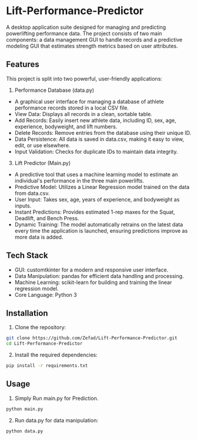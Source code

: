 # Lift-Performance-Predictor

A desktop application suite designed for managing and predicting powerlifting performance data. The project consists of two main components: a data management GUI to handle records and a predictive modeling GUI that estimates strength metrics based on user attributes.

## Features
This project is split into two powerful, user-friendly applications:

1. Performance Database (data.py)

- A graphical user interface for managing a database of athlete performance records stored in a local CSV file.
- View Data: Displays all records in a clean, sortable table.
- Add Records: Easily insert new athlete data, including ID, sex, age, experience, bodyweight, and lift numbers.
- Delete Records: Remove entries from the database using their unique ID.
- Data Persistence: All data is saved in data.csv, making it easy to view, edit, or use elsewhere.
- Input Validation: Checks for duplicate IDs to maintain data integrity.

3. Lift Predictor (Main.py)

- A predictive tool that uses a machine learning model to estimate an individual's performance in the three main powerlifts.
- Predictive Model: Utilizes a Linear Regression model trained on the data from data.csv.
- User Input: Takes sex, age, years of experience, and bodyweight as inputs.
- Instant Predictions: Provides estimated 1-rep maxes for the Squat, Deadlift, and Bench Press.
- Dynamic Training: The model automatically retrains on the latest data every time the application is launched, ensuring predictions improve as more data is added.

## Tech Stack

- GUI: customtkinter for a modern and responsive user interface.
- Data Manipulation: pandas for efficient data handling and processing.
- Machine Learning: scikit-learn for building and training the linear regression model.
- Core Language: Python 3

## Installation

1. Clone the repository:
```bash
git clone https://github.com/Zefad/Lift-Performance-Predictor.git
cd Lift-Performance-Predictor
```

2. Install the required dependencies:
```bash
pip install -r requirements.txt
```

## Usage

1. Simply Run main.py for Prediction.
```bash
python main.py
```

2. Run data.py for data manipulation:
```
python data.py
```



